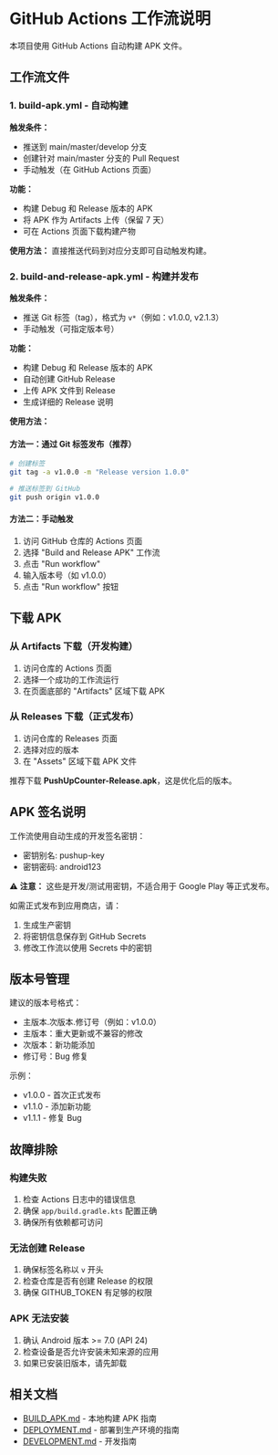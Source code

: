 # GitHub Actions 工作流说明

本项目使用 GitHub Actions 自动构建 APK 文件。

## 工作流文件

### 1. build-apk.yml - 自动构建

**触发条件：**
- 推送到 main/master/develop 分支
- 创建针对 main/master 分支的 Pull Request
- 手动触发（在 GitHub Actions 页面）

**功能：**
- 构建 Debug 和 Release 版本的 APK
- 将 APK 作为 Artifacts 上传（保留 7 天）
- 可在 Actions 页面下载构建产物

**使用方法：**
直接推送代码到对应分支即可自动触发构建。

### 2. build-and-release-apk.yml - 构建并发布

**触发条件：**
- 推送 Git 标签（tag），格式为 `v*`（例如：v1.0.0, v2.1.3）
- 手动触发（可指定版本号）

**功能：**
- 构建 Debug 和 Release 版本的 APK
- 自动创建 GitHub Release
- 上传 APK 文件到 Release
- 生成详细的 Release 说明

**使用方法：**

#### 方法一：通过 Git 标签发布（推荐）

```bash
# 创建标签
git tag -a v1.0.0 -m "Release version 1.0.0"

# 推送标签到 GitHub
git push origin v1.0.0
```

#### 方法二：手动触发

1. 访问 GitHub 仓库的 Actions 页面
2. 选择 "Build and Release APK" 工作流
3. 点击 "Run workflow"
4. 输入版本号（如 v1.0.0）
5. 点击 "Run workflow" 按钮

## 下载 APK

### 从 Artifacts 下载（开发构建）

1. 访问仓库的 Actions 页面
2. 选择一个成功的工作流运行
3. 在页面底部的 "Artifacts" 区域下载 APK

### 从 Releases 下载（正式发布）

1. 访问仓库的 Releases 页面
2. 选择对应的版本
3. 在 "Assets" 区域下载 APK 文件

推荐下载 **PushUpCounter-Release.apk**，这是优化后的版本。

## APK 签名说明

工作流使用自动生成的开发签名密钥：
- 密钥别名: pushup-key
- 密钥密码: android123

⚠️ **注意：** 这些是开发/测试用密钥，不适合用于 Google Play 等正式发布。

如需正式发布到应用商店，请：
1. 生成生产密钥
2. 将密钥信息保存到 GitHub Secrets
3. 修改工作流以使用 Secrets 中的密钥

## 版本号管理

建议的版本号格式：
- 主版本.次版本.修订号（例如：v1.0.0）
- 主版本：重大更新或不兼容的修改
- 次版本：新功能添加
- 修订号：Bug 修复

示例：
- v1.0.0 - 首次正式发布
- v1.1.0 - 添加新功能
- v1.1.1 - 修复 Bug

## 故障排除

### 构建失败

1. 检查 Actions 日志中的错误信息
2. 确保 `app/build.gradle.kts` 配置正确
3. 确保所有依赖都可访问

### 无法创建 Release

1. 确保标签名称以 `v` 开头
2. 检查仓库是否有创建 Release 的权限
3. 确保 GITHUB_TOKEN 有足够的权限

### APK 无法安装

1. 确认 Android 版本 >= 7.0 (API 24)
2. 检查设备是否允许安装未知来源的应用
3. 如果已安装旧版本，请先卸载

## 相关文档

- [BUILD_APK.md](../../BUILD_APK.md) - 本地构建 APK 指南
- [DEPLOYMENT.md](../../DEPLOYMENT.md) - 部署到生产环境的指南
- [DEVELOPMENT.md](../../DEVELOPMENT.md) - 开发指南
